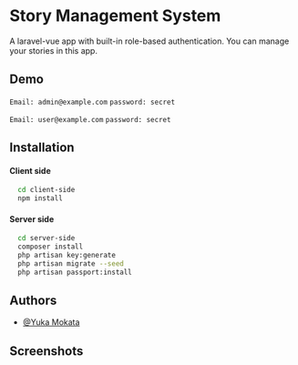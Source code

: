 # Story Management System

A laravel-vue app with built-in role-based authentication.
You can manage your stories in this app.


## Demo

`Email: admin@example.com`
`password: secret`

`Email: user@example.com`
`password: secret`


## Installation

#### Client side
```bash
  cd client-side
  npm install
```
#### Server side
```bash
  cd server-side
  composer install
  php artisan key:generate
  php artisan migrate --seed
  php artisan passport:install
```


## Authors

- [@Yuka Mokata](https://github.com/SuperStar0106)

  
## Screenshots
